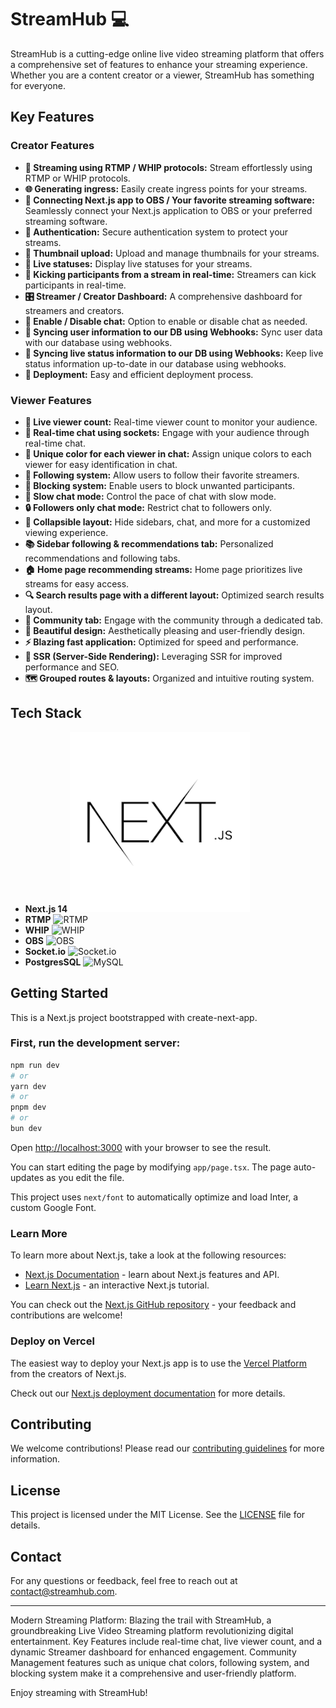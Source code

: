 # StreamHub 💻

StreamHub is a cutting-edge online live video streaming platform that offers a comprehensive set of features to enhance your streaming experience. Whether you are a content creator or a viewer, StreamHub has something for everyone.

## Key Features

### Creator Features
- **📡 Streaming using RTMP / WHIP protocols:** Stream effortlessly using RTMP or WHIP protocols.
- **🌐 Generating ingress:** Easily create ingress points for your streams.
- **🔗 Connecting Next.js app to OBS / Your favorite streaming software:** Seamlessly connect your Next.js application to OBS or your preferred streaming software.
- **🔐 Authentication:** Secure authentication system to protect your streams.
- **📸 Thumbnail upload:** Upload and manage thumbnails for your streams.
- **🚦 Live statuses:** Display live statuses for your streams.
- **👢 Kicking participants from a stream in real-time:** Streamers can kick participants in real-time.
- **🎛️ Streamer / Creator Dashboard:** A comprehensive dashboard for streamers and creators.
- **📴 Enable / Disable chat:** Option to enable or disable chat as needed.
- **🔄 Syncing user information to our DB using Webhooks:** Sync user data with our database using webhooks.
- **📡 Syncing live status information to our DB using Webhooks:** Keep live status information up-to-date in our database using webhooks.
- **🚀 Deployment:** Easy and efficient deployment process.

### Viewer Features
- **👀 Live viewer count:** Real-time viewer count to monitor your audience.
- **💬 Real-time chat using sockets:** Engage with your audience through real-time chat.
- **🎨 Unique color for each viewer in chat:** Assign unique colors to each viewer for easy identification in chat.
- **👥 Following system:** Allow users to follow their favorite streamers.
- **🚫 Blocking system:** Enable users to block unwanted participants.
- **🐢 Slow chat mode:** Control the pace of chat with slow mode.
- **🔒 Followers only chat mode:** Restrict chat to followers only.
- **🔽 Collapsible layout:** Hide sidebars, chat, and more for a customized viewing experience.
- **📚 Sidebar following & recommendations tab:** Personalized recommendations and following tabs.
- **🏠 Home page recommending streams:** Home page prioritizes live streams for easy access.
- **🔍 Search results page with a different layout:** Optimized search results layout.
- **🤝 Community tab:** Engage with the community through a dedicated tab.
- **🎨 Beautiful design:** Aesthetically pleasing and user-friendly design.
- **⚡ Blazing fast application:** Optimized for speed and performance.
- **📄 SSR (Server-Side Rendering):** Leveraging SSR for improved performance and SEO.
- **🗺️ Grouped routes & layouts:** Organized and intuitive routing system.

## Tech Stack

- **Next.js 14** ![Next.js](https://raw.githubusercontent.com/github/explore/main/topics/nextjs/nextjs.png)
- **RTMP** ![RTMP](https://upload.wikimedia.org/wikipedia/commons/thumb/1/1c/RTMP_logo.svg/512px-RTMP_logo.svg.png)
- **WHIP** ![WHIP](https://avatars.githubusercontent.com/u/63501045?s=200&v=4)
- **OBS** ![OBS](https://obsproject.com/assets/images/new_icon.svg)
- **Socket.io** ![Socket.io](https://socket.io/images/logo.svg)
- **PostgresSQL** ![MySQL](https://www.mysql.com/common/logos/logo-mysql-170x115.png)

## Getting Started

This is a Next.js project bootstrapped with create-next-app.

### First, run the development server:

```sh
npm run dev
# or
yarn dev
# or
pnpm dev
# or
bun dev
```

Open [http://localhost:3000](http://localhost:3000) with your browser to see the result.

You can start editing the page by modifying `app/page.tsx`. The page auto-updates as you edit the file.

This project uses `next/font` to automatically optimize and load Inter, a custom Google Font.

### Learn More

To learn more about Next.js, take a look at the following resources:

- [Next.js Documentation](https://nextjs.org/docs) - learn about Next.js features and API.
- [Learn Next.js](https://nextjs.org/learn) - an interactive Next.js tutorial.

You can check out the [Next.js GitHub repository](https://github.com/vercel/next.js/) - your feedback and contributions are welcome!

### Deploy on Vercel

The easiest way to deploy your Next.js app is to use the [Vercel Platform](https://vercel.com/) from the creators of Next.js.

Check out our [Next.js deployment documentation](https://nextjs.org/docs/deployment) for more details.

## Contributing

We welcome contributions! Please read our [contributing guidelines](CONTRIBUTING.md) for more information.

## License

This project is licensed under the MIT License. See the [LICENSE](LICENSE) file for details.

## Contact

For any questions or feedback, feel free to reach out at [contact@streamhub.com](mailto:contact@streamhub.com).

---

Modern Streaming Platform: Blazing the trail with StreamHub, a groundbreaking Live Video Streaming platform revolutionizing digital entertainment. Key Features include real-time chat, live viewer count, and a dynamic Streamer dashboard for enhanced engagement. Community Management features such as unique chat colors, following system, and blocking system make it a comprehensive and user-friendly platform.

Enjoy streaming with StreamHub!
